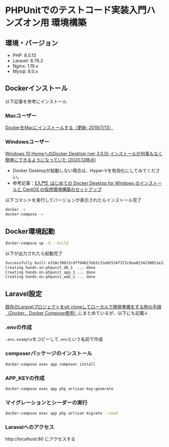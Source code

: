 # PHPUnitでのテストコード実装入門ハンズオン用 環境構築

## 環境・バージョン

- PHP: 8.0.13
- Laravel: 8.76.2
- Nginx: 1.19.x
- Mysql: 8.0.x

## Dockerインストール
以下記事を参考にインストール

### Macユーザー
[DockerをMacにインストールする（更新: 2019/7/13）](https://qiita.com/kurkuru/items/127fa99ef5b2f0288b81)

### Windowsユーザー
[Windows 10 HomeへのDocker Desktop (ver 3.0.0) インストールが何事もなく簡単にできるようになっていた (2020.12時点)](https://qiita.com/zaki-lknr/items/db99909ba1eb27803456)

- Docker Desktopが起動しない場合は、Hyper-Vを有効化にしてみてください。
- 参考記事：[【入門】はじめての Docker Desktop for Windows のインストールと CentOS の仮想環境構築のセットアップ](https://qiita.com/gahoh/items/7b21377b5c9e3ffddf4a#hyper-v%E3%81%AE%E6%9C%89%E5%8A%B9%E5%8C%96-%E3%81%AB%E3%81%99%E3%82%8B)

以下コマンドを実行してバージョンが表示されたらインストール完了

```sh
docker -v
docker-compose -v
```

## Docker環境起動

```sh
docker-compose up -d --build
```

以下が出力されたら起動完了

```sh
Successfully built e310c39612cdffd4617eb3c21e02534f372c6ea8234230011e123afd0be4dfbb
Creating hands-on-phpunit_db_1  ... done
Creating hands-on-phpunit_app_1 ... done
Creating hands-on-phpunit_web_1 ... done
```

## Laravel設定

[既存のLaravelプロジェクトをgit cloneしてローカルで開発準備をする時の手順（Docker、Docker Compose使用）](https://zenn.dev/shimotaroo/articles/4ee537dbed319e)にまとめているが、以下にも記載↓

### .envの作成

`.env.example`をコピーして`.env`という名前で作成

### composerパッケージのインストール

```sh
docker-compose exec app composer install
```

### APP_KEYの作成

```sh
docker-compose exec app php artisan key:generate
```

### マイグレーションとシーダーの実行

```sh
docker-compose exec app php artisan migrate --seed
```

### Laravelへのアクセス

http://localhost:80 にアクセスする
